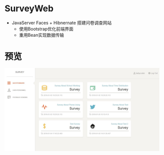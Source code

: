 # SurveyWeb
* JavaServer Faces + Hibnernate 搭建问卷调查网站
	* 使用Bootstrap优化前端界面
	* 重用Bean实现数据传输

# 预览
![homepage](https://github.com/oncestep/SurveyWeb/blob/master/img/homepage.JPG)
